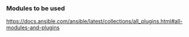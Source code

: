 ### Modules to be used
https://docs.ansible.com/ansible/latest/collections/all_plugins.html#all-modules-and-plugins